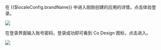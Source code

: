 <IntegrationDetailCard :title="`体验登录`">

在 {{$localeConfig.brandName}} 中进入刚刚创建的应用的详情，点击体验登录。

![](~@imagesZhCn/integration/co-design/3-1.png)

在登录界面输入账号密码，登录成功即可看到 Co Design 图标，点击进入。

![](~@imagesZhCn/integration/co-design/3-2.png)

</IntegrationDetailCard>
